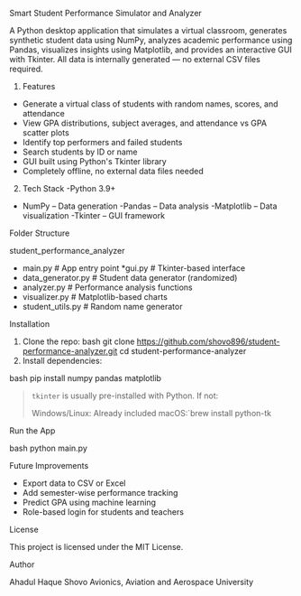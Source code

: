  Smart Student Performance Simulator and Analyzer

A Python desktop application that simulates a virtual classroom, generates synthetic student data using NumPy, analyzes academic performance using Pandas, visualizes insights using Matplotlib, and provides an interactive GUI with Tkinter. All data is internally generated — no external CSV files required.


1. Features

-  Generate a virtual class of students with random names, scores, and attendance
-  View GPA distributions, subject averages, and attendance vs GPA scatter plots
-  Identify top performers and failed students
-  Search students by ID or name
- GUI built using Python's Tkinter library
-  Completely offline, no external data files needed


2. Tech Stack
-Python 3.9+
- NumPy – Data generation
-Pandas – Data analysis
-Matplotlib – Data visualization
-Tkinter – GUI framework


 Folder Structure


student_performance_analyzer
 * main.py               # App entry point
 *gui.py                # Tkinter-based interface
 * data_generator.py     # Student data generator (randomized)
 * analyzer.py           # Performance analysis functions
 * visualizer.py         # Matplotlib-based charts
 * student_utils.py      # Random name generator

 Installation

 1. Clone the repo:
bash
git clone https://github.com/shovo896/student-performance-analyzer.git
cd student-performance-analyzer
 2. Install dependencies:

bash
pip install numpy pandas matplotlib

>`tkinter` is usually pre-installed with Python. If not:
>
>  Windows/Linux: Already included
>  macOS:`brew install python-tk



 Run the App

bash
python main.py

 Future Improvements

* Export data to CSV or Excel
* Add semester-wise performance tracking
* Predict GPA using machine learning
* Role-based login for students and teachers

 License

This project is licensed under the MIT License.
 
 
 
 
 Author

Ahadul Haque Shovo
Avionics, Aviation and Aerospace University



